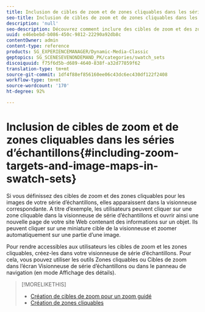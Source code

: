 ```yaml
---
title: Inclusion de cibles de zoom et de zones cliquables dans les séries d’échantillons
seo-title: Inclusion de cibles de zoom et de zones cliquables dans les séries d’échantillons
description: 'null'
seo-description: Découvrez comment inclure des cibles de zoom et des zones cliquables dans les séries d’échantillons.
uuid: e46ebebd-b086-450c-9812-22290a92db8c
contentOwner: admin
content-type: reference
products: SG_EXPERIENCEMANAGER/Dynamic-Media-Classic
geptopics: SG_SCENESEVENONDEMAND_PK/categories/swatch_sets
discoiquuid: f75f6d5b-d689-4640-838f-a32d77859f62
translation-type: tm+mt
source-git-commit: 1df4f88ef856160ee06c43dc6ec430df122f2408
workflow-type: tm+mt
source-wordcount: '170'
ht-degree: 92%

---
```



# Inclusion de cibles de zoom et de zones cliquables dans les séries d’échantillons{#including-zoom-targets-and-image-maps-in-swatch-sets}

Si vous définissez des cibles de zoom et des zones cliquables pour les images de votre série d’échantillons, elles apparaissent dans la visionneuse correspondante. A titre d’exemple, les utilisateurs peuvent cliquer sur une zone cliquable dans la visionneuse de série d’échantillons et ouvrir ainsi une nouvelle page de votre site Web contenant des informations sur un objet. Ils peuvent cliquer sur une miniature cible de la visionneuse et zoomer automatiquement sur une partie d’une image.

Pour rendre accessibles aux utilisateurs les cibles de zoom et les zones cliquables, créez-les dans votre visionneuse de série d’échantillons. Pour cela, vous pouvez utiliser les outils Zones cliquables ou Cibles de zoom dans l’écran Visionneuse de série d’échantillons ou dans le panneau de navigation (en mode Affichage des détails).

>[!MORELIKETHIS]
>
>* [Création de cibles de zoom pour un zoom guidé](creating-zoom-targets-guided-zoom.md#creating_zoom_targets_for_guided_zoom)
>* [Création de zones cliquables](creating-image-maps.md#creating_image_maps)


